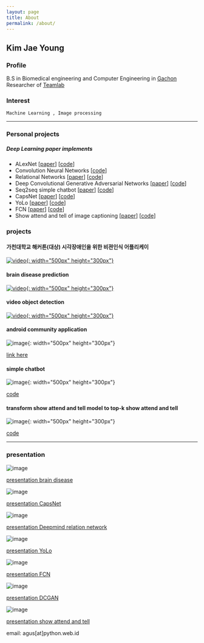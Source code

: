 ```yaml
---
layout: page
title: About
permalink: /about/
---
```


## Kim Jae Young


### Profile
B.S in Biomedical engineering and Computer Engineering in [Gachon][1]<br>
Researcher of [Teamlab][30]
 

### Interest

    Machine Learning , Image processing

***

### Personal projects

##### Deep Learning paper implements

* ALexNet [[paper][3]] [[code][4]]
* Convolution Neural Networks [[code][6]]
* Relational Networks [[paper][7]] [[code][8]]
* Deep Convolutional Generative Adversarial Networks [[paper][9]] [[code][10]]
* Seq2seq simple chatbot [[paper][13]] [[code][14]]
* CapsNet [[paper][15]] [[code][16]]
* YoLo [[paper][17]] [[code][18]]
* FCN [[paper][19]] [[code][20]]
* Show attend and tell of image captioning [[paper][21]] [[code][22]]

### projects

#### 가천대학교 해커톤(대상) 시각장애인을 위한 비젼인식 어플리케이

[![video](./image/chorong.png){: width="500px" height="300px"}](https://www.youtube.com/watch?v=mSIO4j-3gbg)

#### brain disease prediction 

[![video](./image/disease.png){: width="500px" height="300px"}](https://www.youtube.com/watch?v=5QrdDLqG3xw)

#### video object detection

[![video](./image/real-time.png){: width="500px" height="300px"}](https://youtu.be/OvjtCKlgWD4)

#### android community application 

![image](./image/read.png){: width="500px" height="300px"}<br>

[link here][23]

#### simple chatbot

![image](./image/chatbot.png){: width="500px" height="300px"}<br>

[code][14]

#### transform show attend and tell model to top-k show attend and tell

![image](./image/show.png){: width="500px" height="300px"}<br>

[code][22]

***

### presentation

![image](./image/brain.png)

[presentation brain disease][24]

![image](./image/caps.png)

[presentation CapsNet][25]

![image](./image/rn.png)

[presentation Deepmind relation network][26]

![image](./image/yolo.png)

[presentation YoLo][27]

![image](./image/fcn.png)

[presentation FCN][28]

![image](./image/dcgan.png)

[presentation DCGAN][29]

![image](./image/show.png)

[presentation show attend and tell][31]

[31]:https://drive.google.com/open?id=15cw1PWWDt7r5B_sbN2GvT9TQ0pIA78p3
[24]:https://drive.google.com/open?id=0B13iRp-H60h5Y1lmZllFOFBlUGc
[25]:https://drive.google.com/open?id=1_X7OyHzgphZccsS04_-TFcYrl4rEvV1B
[26]:https://drive.google.com/open?id=0B13iRp-H60h5RU1xM3dZc3JvUm8
[27]:https://drive.google.com/open?id=0B13iRp-H60h5RzZyT0VFcDVOT0E
[28]:https://drive.google.com/open?id=0B13iRp-H60h5RmdicVJqLWlPUmc
[29]:https://drive.google.com/open?id=1-m83iNYeF3gGH9OtRtWavLT_vYWWSpJY3PQPu6mGfpA
[1]:https://www.gachon.ac.kr
[2]:https://github.com/kimjeyoung
[5]:https://github.com/kimjeyoung
[6]:https://github.com/kimjeyoung/Machine-Learning/blob/master/cnn_custom_image/Convolution_neural_network.ipynb
[7]:https://arxiv.org/abs/1706.01427
[8]:https://github.com/kimjeyoung/deep_image_101/blob/master/relational%20network/Relation_network.ipynb
[9]:https://arxiv.org/abs/1511.06434
[10]:https://github.com/kimjeyoung/deep_image_101/tree/master/DCGAN
[11]:https://arxiv.org/abs/1605.05396
[12]:https://github.com/kimjeyoung
[13]:https://arxiv.org/abs/1409.3215
[14]:https://github.com/kimjeyoung/Machine-Learning/tree/master/ChatBot
[15]:https://arxiv.org/abs/1710.09829
[16]:https://github.com/kimjeyoung/deep_image_101/blob/master/CapsNet/CapsNet.ipynb
[17]:https://arxiv.org/abs/1506.02640
[18]:https://github.com/kimjeyoung/deep_image_101/tree/master/YOLO1
[19]:https://people.eecs.berkeley.edu/~jonlong/long_shelhamer_fcn.pdf
[20]:https://github.com/kimjeyoung/deep_image_101/tree/master/fcn
[21]:https://arxiv.org/abs/1502.03044
[22]:https://github.com/kimjeyoung/Machine-Learning/tree/master/Show_Attend_Tell
[23]:https://play.google.com/store/search?q=%EB%8F%99%ED%83%84%EC%9D%BD%EA%B8%B0&hl=ko
[3]:https://papers.nips.cc/paper/4824-imagenet-classification-with-deep-convolutional-neural-networks.pdf
[4]:https://github.com/kimjeyoung/Machine-Learning/blob/master/Alexnet/Alexnet.ipynb
[30]:http://theteamlab.io

email: agus[at]python.web.id
